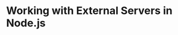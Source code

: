 # Working with External Servers in Node.js
<!-- 
Node.js provides a built-in http module that allows developers to make HTTP requests to external servers. This can be useful for accessing APIs or fetching data from other websites.

### Making GET Requests with `http.request()`
- To make a GET request with `http.request()`, you first need to `create an options object` that specifies the __URL__ of the server you want to call, as well as any other relevant information such as the __headers__ you want to send.  

- You can then pass this options object and a callback function to `http.request()`, which will be called when the server responds.

- Here's an example of how to make a GET request using `http.request()`:

  ```javascript
  const http = require('http');

  const options = {
    hostname: 'example.com',
    path: '/api/data',
    method: 'GET',
  };
  const req = http.request(options, (res) => {
    res.on('data', (chunk) => {
      console.log(`Received ${chunk.length} bytes of data.`);
    });
    res.on('end', () => {
      console.log('Request completed.');
    });
  });

  req.on('error', (error) => {
    console.error(`Got error: ${error.message}`);
  });

  req.end();
  ```
This code sends a __GET__ request to `example.com/api/data` and logs the length of the response data to the console as it arrives. When the response ends, it logs a completion message.  


## Working with Events
- When you make a request with `http.request()`, you get back a ClientRequest object that emits several events.  
- The response event is emitted when the server responds, and you can listen for this event to read the response data.
- Here's an example of how to use events to read the response data:

  ```javascript
  const http = require('http');

  const options = {
    hostname: 'example.com',
    path: '/api/data',
    method: 'GET',
  };

  const req = http.request(options);

  req.on('response', (res) => {
    let data = '';
    res.on('data', (chunk) => {
      data += chunk;
    });
    res.on('end', () => {
      console.log(`Received ${data.length} bytes of data.`);
    });
  });

  req.on('error', (error) => {
    console.error(`Got error: ${error.message}`);
  });
  req.end();
  ```

- This code does the same thing as the previous example, but uses the response event to read the response data.  
- The data event is emitted whenever a new chunk of data is received, and the end event is emitted when the response is complete.

## The `http.get()` Shortcut
If you just need to make a simple GET request and don't need as much control over the request options, you can use the http.get() shortcut instead of http.request().  
- __This method takes a URL string and a callback function, and automatically sets the method to GET.__
- Here's an example of how to use http.get():

  ```javascript
  const http = require('http');

  http.get('http://example.com/api/data', (res) => {
    let data = '';
    res.on('data', (chunk) => {
      data += chunk;
    });
    res.on('end', () => {
      console.log(`Received ${data.length} bytes of data.`);
    });
  }).on('error', (error) => {
    console.error(`Got error: ${error.message}`);
  });
  ```

This code does the same thing as the previous examples, but uses `http.get()` to make the request. The `on('error')` method is called if an error occurs during the request. 

-->